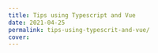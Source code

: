 ```yaml
---
title: Tips using Typescript and Vue 
date: 2021-04-25
permalink: tips-using-typescrit-and-vue/
cover: 
---
```

